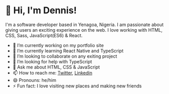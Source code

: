 # 👋 Hi, I'm Dennis!

I'm a software developer based in Yenagoa, Nigeria. I am passionate about giving users an exciting experience on the web. I love working with HTML, CSS, Sass, JavaScript(ES6) & React.

- 🔭 I’m currently working on my portfolio site
- 🌱 I’m currently learning React Native and TypeScript
- 👯 I’m looking to collaborate on any exiting project
- 🤔 I’m looking for help with TypeScript
- 💬 Ask me about HTML, CSS & JavaScript
- 📫 How to reach me: [Twitter](https://twitter.com/denniman), [Linkedin](https://www.linkedin.com/in/dennis-terna/)
- 😄 Pronouns: he/him
- ⚡ Fun fact: I love visiting new places and making new friends

<!--
**Denniman/Denniman** is a ✨ _special_ ✨ repository because its `README.md` (this file) appears on your GitHub profile.

Here are some ideas to get you started:

- 🔭 I’m currently working on ...
- 🌱 I’m currently learning ...
- 👯 I’m looking to collaborate on ...
- 🤔 I’m looking for help with ...
- 💬 Ask me about ...
- 📫 How to reach me: ...
- 😄 Pronouns: ...
- ⚡ Fun fact: ...
-->
